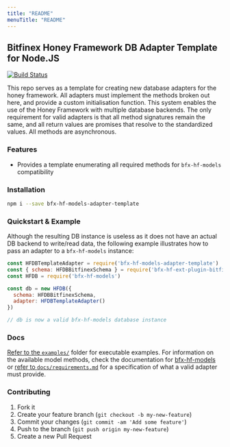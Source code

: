 ```yaml
---
title: "README"
menuTitle: "README"
---
```

## Bitfinex Honey Framework DB Adapter Template for Node.JS

[![Build Status](https://travis-ci.org/bitfinexcom/bfx-hf-models-adapter-template.svg?branch=master)](https://travis-ci.org/bitfinexcom/bfx-hf-models-adapter-template)

This repo serves as a template for creating new database adapters for the honey framework. All adapters must implement the methods broken out here, and provide a custom initialisation function. This system enables the use of the Honey Framework with multiple database backends. The only requirement for valid adapters is that all method signatures remain the same, and all return values are promises that resolve to the standardized values. All methods are asynchronous.

### Features
* Provides a template enumerating all required methods for `bfx-hf-models` compatibility

### Installation

```bash
npm i --save bfx-hf-models-adapter-template
```

### Quickstart & Example
Although the resulting DB instance is useless as it does not have an actual DB backend to write/read data, the following example illustrates how to pass an adapter to a `bfx-hf-models` instance:

```js
const HFDBTemplateAdapter = require('bfx-hf-models-adapter-template')
const { schema: HFDBBitfinexSchema } = require('bfx-hf-ext-plugin-bitfinex')
const HFDB = require('bfx-hf-models')

const db = new HFDB({
  schema: HFDBBitfinexSchema,
  adapter: HFDBTemplateAdapter()
})

// db is now a valid bfx-hf-models database instance
```

### Docs

[Refer to the `examples/`](/examples) folder for executable examples. For information on the available model methods, check the documentation for [bfx-hf-models](https://github.com/bitfinexcom/bfx-hf-models/tree/master/docs) or [refer to `docs/requirements.md`](/docs/requirements.md) for a specification of what a valid adapter must provide.

### Contributing

1. Fork it
2. Create your feature branch (`git checkout -b my-new-feature`)
3. Commit your changes (`git commit -am 'Add some feature'`)
4. Push to the branch (`git push origin my-new-feature`)
5. Create a new Pull Request
